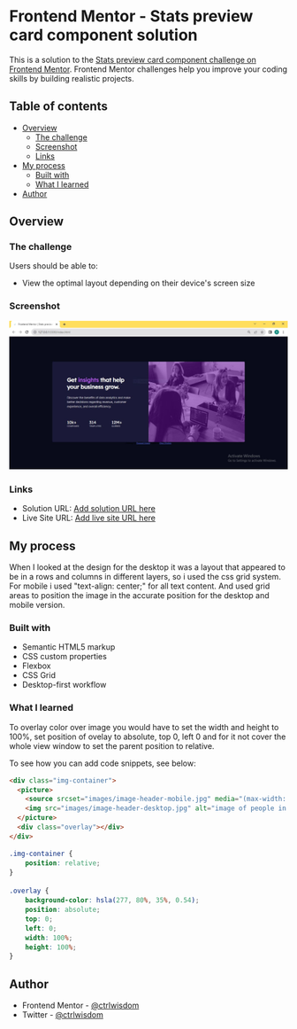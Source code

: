 # Frontend Mentor - Stats preview card component solution

This is a solution to the [Stats preview card component challenge on Frontend Mentor](https://www.frontendmentor.io/challenges/stats-preview-card-component-8JqbgoU62). Frontend Mentor challenges help you improve your coding skills by building realistic projects. 

## Table of contents

- [Overview](#overview)
  - [The challenge](#the-challenge)
  - [Screenshot](#screenshot)
  - [Links](#links)
- [My process](#my-process)
  - [Built with](#built-with)
  - [What I learned](#what-i-learned)
- [Author](#author)


## Overview

### The challenge

Users should be able to:

- View the optimal layout depending on their device's screen size

### Screenshot

![](Capture.jpg)


### Links

- Solution URL: [Add solution URL here](https://your-solution-url.com)
- Live Site URL: [Add live site URL here](https://your-live-site-url.com)

## My process

When I looked at the design for the desktop it was a layout that appeared to be in a rows and columns in different layers, so i used the css grid system. For mobile i used "text-align: center;" for all text content. And used grid areas to position the image in the accurate position for the desktop and mobile version. 

### Built with

- Semantic HTML5 markup
- CSS custom properties
- Flexbox
- CSS Grid
- Desktop-first workflow

### What I learned

To overlay color over image you would have to set the width and height to 100%, set position of ovelay to absolute, top 0, left 0 and for it not cover the whole view window to set the parent position to relative. 

To see how you can add code snippets, see below:

```html
<div class="img-container">
  <picture>
    <source srcset="images/image-header-mobile.jpg" media="(max-width: 600px)" class="hero-image">
    <img src="images/image-header-desktop.jpg" alt="image of people in a work environment" class="hero-image">
  </picture>
  <div class="overlay"></div>
</div>
```
```css
.img-container {
    position: relative;
}

.overlay {
    background-color: hsla(277, 80%, 35%, 0.54);
    position: absolute;
    top: 0;
    left: 0;
    width: 100%;
    height: 100%;
}
```


## Author

- Frontend Mentor - [@ctrlwisdom](https://www.frontendmentor.io/profile/ctrlwisdom)
- Twitter - [@ctrlwisdom](https://www.twitter.com/ctrlwisdom)

